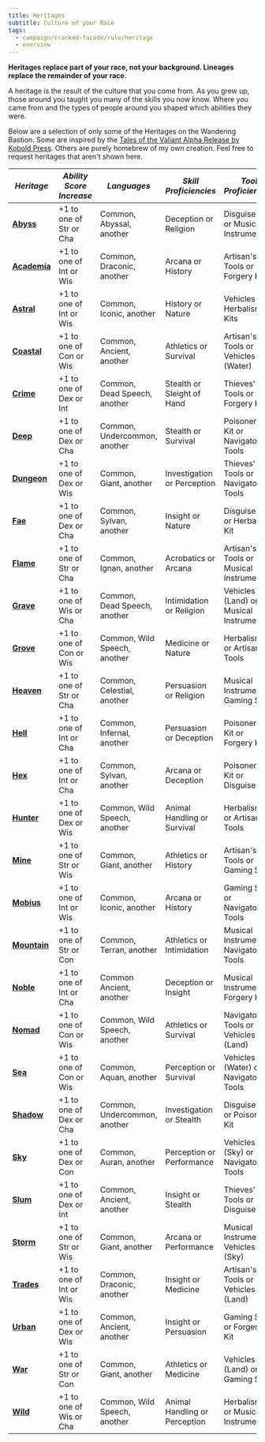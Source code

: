 ```yaml
---
title: Heritages
subtitle: Culture of your Race
tags:
  - campaign/cracked-facade/rule/heritage
  - overview
---
```


**Heritages replace part of your race, not your background. Lineages replace the remainder of your race.**

A heritage is the result of the culture that you come from. As you grew up, those around you taught you many of the skills you now know. Where you came from and the types of people around you shaped which abilities they were.

Below are a selection of only some of the Heritages on the Wandering Bastion. Some are inspired by the [Tales of the Valiant Alpha Release by Kobold Press](https://koboldpress.com/kpstore/product/tales-of-the-valiant-alpha-release-pdf/). Others are purely homebrew of my own creation. Feel free to request heritages that aren't shown here.

| ***Heritage***              | ***Ability Score Increase*** | ***Languages***              | ***Skill Proficiencies***     | ***Tool Proficiencies***                |
| --------------------------- | ---------------------------- | ---------------------------- | ----------------------------- | --------------------------------------- |
| **[Abyss](abyss.md)**       | +1 to one of Str or Cha      | Common, Abyssal, another     | Deception or Religion         | Disguise Kit or Musical Instrument      |
| **[Academia](academia.md)** | +1 to one of Int or Wis      | Common, Draconic, another    | Arcana or History             | Artisan's Tools or Forgery Kit          |
| **[Astral](astral.md)**     | +1 to one of Int or Wis      | Common, Iconic, another      | History or Nature             | Vehicles or Herbalism Kits              |
| **[Coastal](coast.md)**     | +1 to one of Con or Wis      | Common, Ancient, another     | Athletics or Survival         | Artisan's Tools or Vehicles (Water)     |
| **[Crime](crime.md)**       | +1 to one of Dex or Int      | Common, Dead Speech, another | Stealth or Sleight of Hand    | Thieves' Tools or Forgery Kit           |
| **[Deep](deep.md)**         | +1 to one of Dex or Cha      | Common, Undercommon, another | Stealth or Survival           | Poisoner's Kit or Navigator's Tools     |
| **[Dungeon](dungeon.md)**   | +1 to one of Dex or Wis      | Common, Giant, another       | Investigation or Perception   | Thieves' Tools or Navigator's Tools     |
| **[Fae](fae.md)**           | +1 to one of Dex or Cha      | Common, Sylvan, another      | Insight or Nature             | Disguise Kit or Herbalism Kit           |
| **[Flame](flame.md)**       | +1 to one of Str or Cha      | Common, Ignan, another       | Acrobatics or Arcana          | Artisan's Tools or Musical Instrument   |
| **[Grave](grave.md)**       | +1 to one of Wis or Cha      | Common, Dead Speech, another | Intimidation or Religion      | Vehicles (Land) or Musical Instrument   |
| **[Grove](grove.md)**       | +1 to one of Con or Wis      | Common, Wild Speech, another | Medicine or Nature            | Herbalism Kit or Artisan's Tools        |
| **[Heaven](heaven.md)**     | +1 to one of Str or Cha      | Common, Celestial, another   | Persuasion or Religion        | Musical Instrument or Gaming Set        |
| **[Hell](hell.md)**         | +1 to one of Int or Cha      | Common, Infernal, another    | Persuasion or Deception       | Poisoner's Kit or Forgery Kit           |
| **[Hex](hex.md)**           | +1 to one of Int or Cha      | Common, Sylvan, another      | Arcana or Deception           | Poisoner's Kit or Disguise Kit          |
| **[Hunter](hunter.md)**     | +1 to one of Dex or Wis      | Common, Wild Speech, another | Animal Handling or Survival   | Herbalism Kit or Artisan's Tools        |
| **[Mine](mine.md)**         | +1 to one of Str or Wis      | Common, Giant, another       | Athletics or History          | Artisan's Tools or Gaming Set           |
| **[Mobius](mobius.md)**     | +1 to one of Int or Wis      | Common, Iconic, another      | Arcana or History             | Gaming Set or Navigator's Tools         |
| **[Mountain](mountain.md)** | +1 to one of Str or Con      | Common, Terran, another      | Athletics or Intimidation     | Musical Instrument or Navigator's Tools |
| **[Noble](noble.md)**       | +1 to one of Int or Cha      | Common Ancient, another      | Deception or Insight          | Musical Instrument or Forgery Kit       |
| **[Nomad](nomad.md)**       | +1 to one of Con or Wis      | Common, Wild Speech, another | Athletics or Survival         | Navigator's Tools or Vehicles (Land)    |
| **[Sea](sea.md)**           | +1 to one of Con or Wis      | Common, Aquan, another       | Perception or Survival        | Vehicles (Water) or Navigator's Tools   |
| **[Shadow](shadow.md)**     | +1 to one of Dex or Cha      | Common, Undercommon, another | Investigation or Stealth      | Disguise Kit or Poisoner's Kit          |
| **[Sky](sky.md)**           | +1 to one of Dex or Con      | Common, Auran, another       | Perception or Performance     | Vehicles (Sky) or Navigator's Tools     |
| **[Slum](slum.md)**         | +1 to one of Dex or Int      | Common, Ancient, another     | Insight or Stealth            | Thieves' Tools or Disguise Kit          |
| **[Storm](storm.md)**       | +1 to one of Str or Wis      | Common, Giant, another       | Arcana or Performance         | Musical Instrument or Vehicles (Sky)    |
| **[Trades](trades.md)**     | +1 to one of Int or Wis      | Common, Draconic, another    | Insight or Medicine           | Artisan's Tools or Vehicles (Land)      |
| **[Urban](urban.md)**       | +1 to one of Dex or Wis      | Common, Ancient, another     | Insight or Persuasion         | Gaming Set or Forgery Kit               |
| **[War](war.md)**           | +1 to one of Str or Con      | Common, Giant, another       | Athletics or Medicine         | Vehicles (Land) or Gaming Set           |
| **[Wild](wild.md)**         | +1 to one of Wis or Cha      | Common, Wild Speech, another | Animal Handling or Perception | Herbalism Kit or Musical Instrument     |
